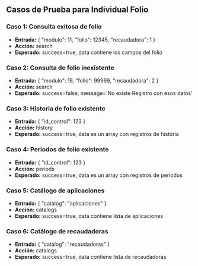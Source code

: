 ## Casos de Prueba para Individual Folio

### Caso 1: Consulta exitosa de folio
- **Entrada:** { "modulo": 11, "folio": 12345, "recaudadora": 1 }
- **Acción:** search
- **Esperado:** success=true, data contiene los campos del folio

### Caso 2: Consulta de folio inexistente
- **Entrada:** { "modulo": 16, "folio": 99999, "recaudadora": 2 }
- **Acción:** search
- **Esperado:** success=false, message='No existe Registro con esos datos'

### Caso 3: Historia de folio existente
- **Entrada:** { "id_control": 123 }
- **Acción:** history
- **Esperado:** success=true, data es un array con registros de historia

### Caso 4: Periodos de folio existente
- **Entrada:** { "id_control": 123 }
- **Acción:** periods
- **Esperado:** success=true, data es un array con registros de periodos

### Caso 5: Catálogo de aplicaciones
- **Entrada:** { "catalog": "aplicaciones" }
- **Acción:** catalogs
- **Esperado:** success=true, data contiene lista de aplicaciones

### Caso 6: Catálogo de recaudadoras
- **Entrada:** { "catalog": "recaudadoras" }
- **Acción:** catalogs
- **Esperado:** success=true, data contiene lista de recaudadoras
